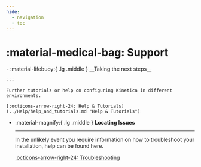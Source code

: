 ```yaml
---
hide:
  - navigation
  - toc
---
```

# :material-medical-bag: Support

<div class="grid cards" markdown>
-   :material-lifebuoy:{ .lg .middle } __Taking the next steps__

    ---

    Further tutorials or help on configuring Kinetica in different environments. 

    [:octicons-arrow-right-24: Help & Tutorials](../Help/help_and_tutorials.md "Help & Tutorials")

-   :material-magnify:{ .lg .middle } __Locating Issues__

    ---

    In the unlikely event you require information on how to troubleshoot your installation, help can be found here.


    [:octicons-arrow-right-24: Troubleshooting](../Troubleshooting/troubleshooting.md)
</div>

[//]: # (* [Help & Tutorials]&#40;../Help/help_and_tutorials.md&#41;)

[//]: # (* [Troubleshooting]&#40;../Troubleshooting/troubleshooting.md&#41;)